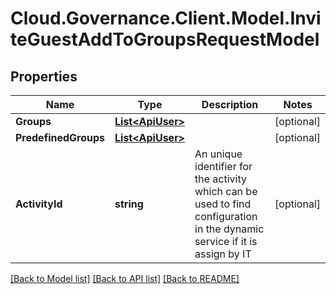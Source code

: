 # Cloud.Governance.Client.Model.InviteGuestAddToGroupsRequestModel
## Properties

Name | Type | Description | Notes
------------ | ------------- | ------------- | -------------
**Groups** | [**List&lt;ApiUser&gt;**](ApiUser.md) |  | [optional] 
**PredefinedGroups** | [**List&lt;ApiUser&gt;**](ApiUser.md) |  | [optional] 
**ActivityId** | **string** | An unique identifier for the activity which can be used to find configuration in the dynamic service if it is assign by IT | [optional] 

[[Back to Model list]](../README.md#documentation-for-models) [[Back to API list]](../README.md#documentation-for-api-endpoints) [[Back to README]](../README.md)

